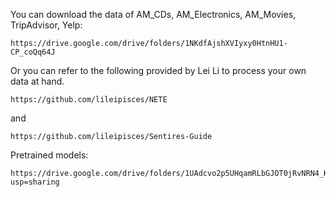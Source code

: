 You can download the data of AM_CDs, AM_Electronics, AM_Movies, TripAdvisor, Yelp: 
  
    https://drive.google.com/drive/folders/1NKdfAjshXVIyxy0HtnHU1-CP_coQq64J

Or you can refer to the following provided by Lei Li to process your own data at hand. 

    https://github.com/lileipisces/NETE 
    
and 

    https://github.com/lileipisces/Sentires-Guide 


Pretrained models: 

    https://drive.google.com/drive/folders/1UAdcvo2p5UHqamRLbGJOT0jRvNRN4_KG?usp=sharing
